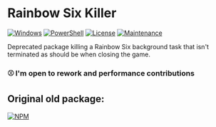 # Rainbow Six Killer

[![Windows](https://img.shields.io/badge/Windows-0078D6?style=for-the-badge&logo=windows&logoColor=white)](#---)
[![PowerShell](https://img.shields.io/badge/powershell-5391FE?style=for-the-badge&logo=powershell&logoColor=white)](#---)
[![License](https://img.shields.io/badge/LICENSE-ISC-brightgreen?style=for-the-badge)](https://opensource.org/licenses/ISC)
[![Maintenance](https://img.shields.io/badge/Maintenance-Deprecated-red?style=for-the-badge)](#---)

Deprecated package killing a Rainbow Six background task that isn't terminated as should be when closing the game.

### ⚾ I'm open to rework and performance contributions

## Original old package:
[![NPM](https://img.shields.io/badge/npm-r6k-CB3837?style=for-the-badge&logo=npm&logoColor=white)](https://www.npmjs.com/package/r6k)
